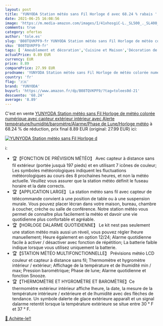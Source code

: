 ```yaml
---
layout: post
title: 'YUNYODA Station météo sans Fil Horloge d avec 68.24 % rabais '
date: 2021-06-25 16:08:56
image: 'https://m.media-amazon.com/images/I/41xhosgiC-L._SL500_._SL400_.jpg'
comments: true
category: ofertas
author: 'tole.es'
slug: 'B08TQVKPF9-fr YUNYODA Station météo sans Fil Horloge de météo colorée...'
sku: 'B08TQVKPF9-fr'
tags: [ 'Ameublement et décoration','Cuisine et Maison','Décoration de la maison','Horloges spécialisées','Horloges stations météo','Pendules et horloges','yunyoda', ]
actualPrice: 8.89 EUR
currency: EUR
price: 8.89
comparePrice: 27.99 EUR
prodname: 'YUNYODA Station météo sans Fil Horloge de météo colorée numérique avec capteur extérieur intérieur avec Alerte température/humidité/baromètre/Alarme/Phase de Lune/Horloge météo'
country: 'fr'
flag: '🇫🇷'
brand: 'YUNYODA'
buyurl: 'https://www.amazon.fr/dp/B08TQVKPF9/?tag=tolees0d-21'
descuento: '68.24'
average: '8.89'
---
```


C'est en vente [YUNYODA Station météo sans Fil Horloge de météo colorée numérique avec capteur extérieur intérieur avec Alerte température/humidité/baromètre/Alarme/Phase de Lune/Horloge météo](https://www.amazon.fr/dp/B08TQVKPF9/?tag=tolees0d-21)  à  68.24 % de réduction, prix final  8.89 EUR (original: 27.99 EUR) ici:

[![YUNYODA Station météo sans Fil Horloge d](https://m.media-amazon.com/images/I/41xhosgiC-L._SL500_._SL400_.jpg)](https://www.amazon.fr/dp/B08TQVKPF9/?tag=tolees0d-21)

ℹ️:

- 🏆【FONCTION DE PRÉVISION MÉTÉO】 Avec capteur à distance sans fil extérieur (portée jusquà 197 pieds) et en utilisant 7 icônes de couleur; Les symboles météorologiques indiquent les fluctuations météorologiques au cours des 8 prochaines heures, et non la météo actuelle. Veuillez vous assurer que la station météo définit le fuseau horaire et la date corrects.
- 🏆【APPLICATION LARGE】 La station météo sans fil avec capteur de télécommande convient à une position de table ou à une suspension murale. Vous pouvez placer lécran dans votre maison, bureau, chambre à coucher, crèche ou salle de conférence. Notre station météo vous permet de connaître plus facilement la météo et davoir une vie quotidienne plus confortable et agréable.
- 🏆【HORLOGE DALARME QUOTIDIENNE】 Le kit nest pas seulement une station météo mais aussi un réveil, vous pouvez régler lheure manuellement; Heure également en option 12/24; Alarme quotidienne facile à activer / désactiver avec fonction de répétition; La batterie faible indique lorsque vous utilisez uniquement la batterie.
- 🏆【STATION MÉTÉO MULTIFONCTIONNELLE】 Prévisions météo LCD couleur et capteur à distance sans fil; Thermomètre et hygromètre intérieur / extérieur; Affichage de la température et de lhumidité min / max; Pression barométrique; Phase de lune; Alarme quotidienne et fonction Snooze.
- 🏆【THERMOMÈTRE ET HYGROMÈTRE ET BAROMÈTRE】Ce thermomètre extérieur intérieur affiche lheure, la date, la mesure de la température intérieure / extérieure et de lhumidité avec des flèches de tendance. Un symbole dalerte de glace extérieure apparaît et un signal dalarme retentit lorsque la température extérieure se situe entre 30 ° F et 37 ° F.

[🛒 Achète-le!!](https://www.amazon.fr/dp/B08TQVKPF9/?tag=tolees0d-21)
